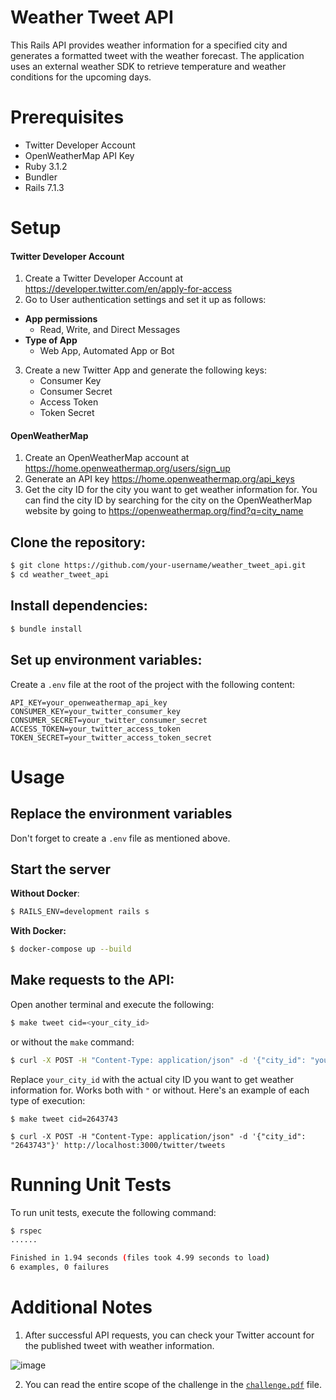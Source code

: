 # Weather Tweet API
This Rails API provides weather information for a specified city and generates a formatted tweet with the weather forecast. The application uses an external weather SDK to retrieve temperature and weather conditions for the upcoming days.

# Prerequisites
- Twitter Developer Account
- OpenWeatherMap API Key
- Ruby 3.1.2
- Bundler
- Rails 7.1.3

# Setup

#### Twitter Developer Account
1. Create a Twitter Developer Account at https://developer.twitter.com/en/apply-for-access
2. Go to User authentication settings and set it up as follows:
  - **App permissions**
    - Read, Write, and Direct Messages
  - **Type of App**
    - Web App, Automated App or Bot
3. Create a new Twitter App and generate the following keys:
   - Consumer Key
   - Consumer Secret
   - Access Token
   - Token Secret

#### OpenWeatherMap
1. Create an OpenWeatherMap account at https://home.openweathermap.org/users/sign_up
2. Generate an API key https://home.openweathermap.org/api_keys
3. Get the city ID for the city you want to get weather information for. You can find the city ID by searching for the city on the OpenWeatherMap website by going to https://openweathermap.org/find?q=city_name

## Clone the repository:
```bash
$ git clone https://github.com/your-username/weather_tweet_api.git
$ cd weather_tweet_api
```

## Install dependencies:
```bash
$ bundle install
```

## Set up environment variables:
Create a `.env` file at the root of the project with the following content:

```
API_KEY=your_openweathermap_api_key
CONSUMER_KEY=your_twitter_consumer_key
CONSUMER_SECRET=your_twitter_consumer_secret
ACCESS_TOKEN=your_twitter_access_token
TOKEN_SECRET=your_twitter_access_token_secret
```

# Usage 

## Replace the environment variables
Don't forget to create a `.env` file as mentioned above.

## Start the server

**Without Docker**:
```bash
$ RAILS_ENV=development rails s
```

**With Docker:**
```bash
$ docker-compose up --build
```

## Make requests to the API:
Open another terminal and execute the following:

```bash
$ make tweet cid=<your_city_id>
```

or without the `make` command:

```bash
$ curl -X POST -H "Content-Type: application/json" -d '{"city_id": "your_city_id"}' http://localhost:3000/twitter/tweets
```

Replace `your_city_id` with the actual city ID you want to get weather information for. Works both with `"` or without. Here's an example of each type of execution:

```shell
$ make tweet cid=2643743
```
```shell
$ curl -X POST -H "Content-Type: application/json" -d '{"city_id": "2643743"}' http://localhost:3000/twitter/tweets
```


# Running Unit Tests
To run unit tests, execute the following command:

```bash
$ rspec
......

Finished in 1.94 seconds (files took 4.99 seconds to load)
6 examples, 0 failures
```

# Additional Notes
1. After successful API requests, you can check your Twitter account for the published tweet with weather information.

![image](https://github.com/fabiosoaresv/weather_tweet_api/assets/31450742/cfeee706-bd0a-401c-bd18-d1e526b3215f)

2. You can read the entire scope of the challenge in the [`challenge.pdf`](challenge.pdf) file.
